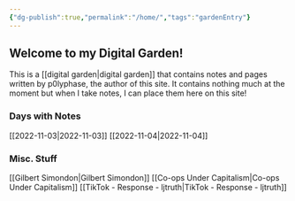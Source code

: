 ```yaml
---
{"dg-publish":true,"permalink":"/home/","tags":"gardenEntry"}
---
```



## Welcome to my Digital Garden!

This is a [[digital garden\|digital garden]] that contains notes and pages written by p0lyphase, the author of this site. It contains nothing much at the moment but when I take notes, I can place them here on this site!

### Days with Notes
[[2022-11-03\|2022-11-03]]
[[2022-11-04\|2022-11-04]]

### Misc. Stuff
[[Gilbert Simondon\|Gilbert Simondon]]
[[Co-ops Under Capitalism\|Co-ops Under Capitalism]]
[[TikTok - Response - ljtruth\|TikTok - Response - ljtruth]]

